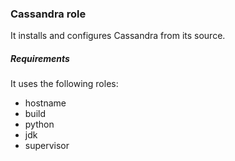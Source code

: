 ### Cassandra role

It installs and configures Cassandra from its source.

##### Requirements

It uses the following roles:
* hostname
* build
* python
* jdk
* supervisor

